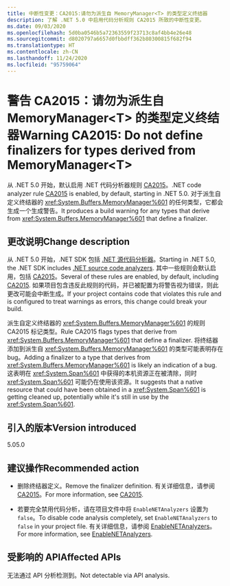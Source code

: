 ```yaml
---
title: 中断性变更：CA2015:请勿为派生自 MemoryManager<T> 的类型定义终结器
description: 了解 .NET 5.0 中启用代码分析规则 CA2015 所致的中断性变更。
ms.date: 09/03/2020
ms.openlocfilehash: 5d0ba0546b5a72363559f23713c8af4bb4e26e48
ms.sourcegitcommit: d8020797a6657d0fbbdff362b80300815f682f94
ms.translationtype: HT
ms.contentlocale: zh-CN
ms.lasthandoff: 11/24/2020
ms.locfileid: "95759064"
---
```

# <a name="warning-ca2015-do-not-define-finalizers-for-types-derived-from-memorymanagert"></a><span data-ttu-id="37bfe-103">警告 CA2015：请勿为派生自 MemoryManager\<T> 的类型定义终结器</span><span class="sxs-lookup"><span data-stu-id="37bfe-103">Warning CA2015: Do not define finalizers for types derived from MemoryManager\<T></span></span>

<span data-ttu-id="37bfe-104">从 .NET 5.0 开始，默认启用 .NET 代码分析器规则 [CA2015](/visualstudio/code-quality/ca2015)。</span><span class="sxs-lookup"><span data-stu-id="37bfe-104">.NET code analyzer rule [CA2015](/visualstudio/code-quality/ca2015) is enabled, by default, starting in .NET 5.0.</span></span> <span data-ttu-id="37bfe-105">对于派生自定义终结器的 <xref:System.Buffers.MemoryManager%601> 的任何类型，它都会生成一个生成警告。</span><span class="sxs-lookup"><span data-stu-id="37bfe-105">It produces a build warning for any types that derive from <xref:System.Buffers.MemoryManager%601> that define a finalizer.</span></span>

## <a name="change-description"></a><span data-ttu-id="37bfe-106">更改说明</span><span class="sxs-lookup"><span data-stu-id="37bfe-106">Change description</span></span>

<span data-ttu-id="37bfe-107">从 .NET 5.0 开始，.NET SDK 包括 [.NET 源代码分析器](../../../../fundamentals/code-analysis/overview.md)。</span><span class="sxs-lookup"><span data-stu-id="37bfe-107">Starting in .NET 5.0, the .NET SDK includes [.NET source code analyzers](../../../../fundamentals/code-analysis/overview.md).</span></span> <span data-ttu-id="37bfe-108">其中一些规则会默认启用，包括 [CA2015](/visualstudio/code-quality/ca2015)。</span><span class="sxs-lookup"><span data-stu-id="37bfe-108">Several of these rules are enabled, by default, including [CA2015](/visualstudio/code-quality/ca2015).</span></span> <span data-ttu-id="37bfe-109">如果项目包含违反此规则的代码，并已被配置为将警告视为错误，则此更改可能会中断生成。</span><span class="sxs-lookup"><span data-stu-id="37bfe-109">If your project contains code that violates this rule and is configured to treat warnings as errors, this change could break your build.</span></span>

<span data-ttu-id="37bfe-110">派生自定义终结器的 <xref:System.Buffers.MemoryManager%601> 的规则 CA2015 标记类型。</span><span class="sxs-lookup"><span data-stu-id="37bfe-110">Rule CA2015 flags types that derive from <xref:System.Buffers.MemoryManager%601> that define a finalizer.</span></span> <span data-ttu-id="37bfe-111">将终结器添加到派生自 <xref:System.Buffers.MemoryManager%601> 的类型可能表明存在 bug。</span><span class="sxs-lookup"><span data-stu-id="37bfe-111">Adding a finalizer to a type that derives from <xref:System.Buffers.MemoryManager%601> is likely an indication of a bug.</span></span> <span data-ttu-id="37bfe-112">这表明在 <xref:System.Span%601> 中获得的本机资源正在被清除，同时 <xref:System.Span%601> 可能仍在使用该资源。</span><span class="sxs-lookup"><span data-stu-id="37bfe-112">It suggests that a native resource that could have been obtained in a <xref:System.Span%601> is getting cleaned up, potentially while it's still in use by the <xref:System.Span%601>.</span></span>

## <a name="version-introduced"></a><span data-ttu-id="37bfe-113">引入的版本</span><span class="sxs-lookup"><span data-stu-id="37bfe-113">Version introduced</span></span>

<span data-ttu-id="37bfe-114">5.0</span><span class="sxs-lookup"><span data-stu-id="37bfe-114">5.0</span></span>

## <a name="recommended-action"></a><span data-ttu-id="37bfe-115">建议操作</span><span class="sxs-lookup"><span data-stu-id="37bfe-115">Recommended action</span></span>

- <span data-ttu-id="37bfe-116">删除终结器定义。</span><span class="sxs-lookup"><span data-stu-id="37bfe-116">Remove the finalizer definition.</span></span> <span data-ttu-id="37bfe-117">有关详细信息，请参阅 [CA2015](/visualstudio/code-quality/ca2015)。</span><span class="sxs-lookup"><span data-stu-id="37bfe-117">For more information, see [CA2015](/visualstudio/code-quality/ca2015).</span></span>

- <span data-ttu-id="37bfe-118">若要完全禁用代码分析，请在项目文件中将 `EnableNETAnalyzers` 设置为 `false`。</span><span class="sxs-lookup"><span data-stu-id="37bfe-118">To disable code analysis completely, set `EnableNETAnalyzers` to `false` in your project file.</span></span> <span data-ttu-id="37bfe-119">有关详细信息，请参阅 [EnableNETAnalyzers](../../../project-sdk/msbuild-props.md#enablenetanalyzers)。</span><span class="sxs-lookup"><span data-stu-id="37bfe-119">For more information, see [EnableNETAnalyzers](../../../project-sdk/msbuild-props.md#enablenetanalyzers).</span></span>

## <a name="affected-apis"></a><span data-ttu-id="37bfe-120">受影响的 API</span><span class="sxs-lookup"><span data-stu-id="37bfe-120">Affected APIs</span></span>

<span data-ttu-id="37bfe-121">无法通过 API 分析检测到。</span><span class="sxs-lookup"><span data-stu-id="37bfe-121">Not detectable via API analysis.</span></span>

<!--

### Affected APIs

Not detectable via API analysis.

### Category

Code analysis

-->

